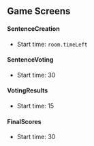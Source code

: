 ## Game Screens

#### SentenceCreation

* Start time: `room.timeLeft`


#### SentenceVoting

* Start time: 30


#### VotingResults

* Start time: 15


#### FinalScores

* Start time: 30
